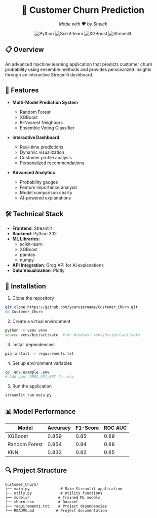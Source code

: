<div align="center">
  <h1>🎯 Customer Churn Prediction</h1>
  <p>
    <em>Made with ❤️ by Sheick</em>
  </p>
  <p>
    <img src="https://img.shields.io/badge/Python-3.12-blue.svg" alt="Python">
    <img src="https://img.shields.io/badge/Scikit--learn-1.6.0-orange.svg" alt="Scikit-learn">
    <img src="https://img.shields.io/badge/XGBoost-2.1.3-green.svg" alt="XGBoost">
    <img src="https://img.shields.io/badge/Streamlit-latest-red.svg" alt="Streamlit">
  </p>
</div>

## 📋 Overview

An advanced machine learning application that predicts customer churn probability using ensemble methods and provides personalized insights through an interactive Streamlit dashboard.

## 🌟 Features

- **Multi-Model Prediction System**

  - Random Forest
  - XGBoost
  - K-Nearest Neighbors
  - Ensemble Voting Classifier

- **Interactive Dashboard**

  - Real-time predictions
  - Dynamic visualization
  - Customer profile analysis
  - Personalized recommendations

- **Advanced Analytics**
  - Probability gauges
  - Feature importance analysis
  - Model comparison charts
  - AI-powered explanations

## 🛠️ Technical Stack

- **Frontend**: Streamlit
- **Backend**: Python 3.12
- **ML Libraries**:
  - scikit-learn
  - XGBoost
  - pandas
  - numpy
- **API Integration**: Groq API for AI explanations
- **Data Visualization**: Plotly

## 🚀 Installation

1. Clone the repository

```bash
git clone https://github.com/yourusername/Customer_Churn.git
cd Customer_Churn
```

2. Create a virtual environment

```bash
python -m venv venv
source venv/bin/activate  # On Windows: venv\Scripts\activate
```

3. Install dependencies

```bash
pip install -r requirements.txt
```

4. Set up environment variables

```bash
cp .env.example .env
# Add your GROQ_API_KEY to .env
```

5. Run the application

```bash
streamlit run main.py
```

## 📊 Model Performance

| Model         | Accuracy | F1-Score | ROC AUC |
| ------------- | -------- | -------- | ------- |
| XGBoost       | 0.859    | 0.85     | 0.89    |
| Random Forest | 0.854    | 0.84     | 0.88    |
| KNN           | 0.832    | 0.82     | 0.85    |

## 🔍 Project Structure

```
Customer_Churn/
├── main.py              # Main Streamlit application
├── utils.py             # Utility functions
├── models/             # Trained ML models
├── churn.csv           # Dataset
├── requirements.txt    # Project dependencies
└── README.md          # Project documentation
```

